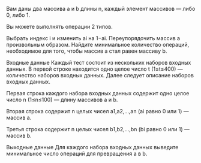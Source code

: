 ﻿Вам даны два массива a и b длины n, каждый элемент массивов — либо 0, либо 1.

Вы можете выполнять операции 2 типов.

Выбрать индекс i и изменить ai на 1−ai.
Переупорядочить массив a произвольным образом.
Найдите минимальное количество операций, необходимое для того, чтобы массив a стал равен массиву b.

Входные данные
Каждый тест состоит из нескольких наборов входных данных. В первой строке находится одно целое число t (1≤t≤400) — количество наборов входных данных. Далее следует описание наборов входных данных.

Первая строка каждого набора входных данных содержит одно целое число n (1≤n≤100) — длину массивов a и b.

Вторая строка содержит n целых чисел a1,a2,…,an (ai равно 0 или 1) — массив a.

Третья строка содержит n целых чисел b1,b2,…,bn (bi равно 0 или 1) — массив b.

Выходные данные
Для каждого набора входных данных выведите минимальное число операций для превращения a в b.